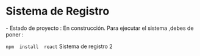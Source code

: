 <h1>Sistema de Registro</h1>
- Estado de proyecto : En construcción.
Para ejecutar el sistema ,debes de poner :

```npm  install  react```
Sistema de registro 2
